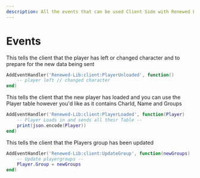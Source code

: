 ```yaml
---
description: All the events that can be used Client Side with Renewed Lib
---
```


# Events

This tells the client that the player has left or changed character and to prepare for the new data being sent

```lua
AddEventHandler('Renewed-Lib:client:PlayerUnloaded', function()
    -- player left // changed character
end)
```



This tells the client that the new player has loaded and you can use the Player table however you'd like as it contains CharId, Name and Groups

```lua
AddEventHandler('Renewed-Lib:client:PlayerLoaded', function(Player)
    -- Player Loads in and sends all their Table --
    print(json.encode(Player))
end)
```



This tells the client that the Players group has been updated

```lua
AddEventHandler('Renewed-Lib:client:UpdateGroup', function(newGroups)
    -- Update playergroups --
    Player.Group = newGroups
end)
```

